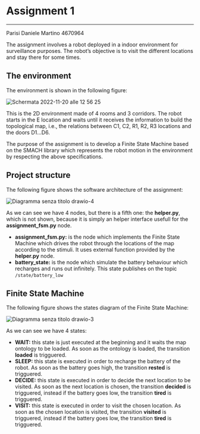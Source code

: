 # Assignment 1

------------------------------------------

Parisi Daniele Martino 4670964

The assignment involves a robot deployed in a indoor environment for surveillance purposes. The robot’s objective is to visit the different locations and stay there for some times.
## The environment
The environment is shown in the following figure:

![Schermata 2022-11-20 alle 12 56 25](https://user-images.githubusercontent.com/62515616/202900566-2f837b84-09f0-47f5-aca4-6c3fca1ee8fa.png)

This is the 2D environment made of 4 rooms and 3 corridors.
The robot starts in the E location and waits until it receives the information to build the topological map,
i.e., the relations between C1, C2, R1, R2, R3 locations and the doors D1...D6.

The purpose of the assignment is to develop a Finite State Machine based on the SMACH library which represents the robot motion in the environment by respecting the above specifications.

## Project structure
The following figure shows the software architecture of the assignment:

![Diagramma senza titolo drawio-4](https://user-images.githubusercontent.com/62515616/202909870-3cfa6d0d-1aaa-4e4e-987a-bf8973b7a9f3.png)

As we can see we have 4 nodes, but there is a fifth one: the **helper.py**, which is not shown, because it is simply an helper interface usefull for the **assignment_fsm.py** node.
* **assignment_fsm.py:** is the node which implements the Finite State Machine which drives the robot through the locations of the map according to the stimuli. It uses external function provided by the **helper.py** node.
* **battery_state:** is the node which simulate the battery behaviour which recharges and runs out infinitely. This state publishes on the topic ```/state/battery_low```


## Finite State Machine
The following figure shows the states diagram of the Finite State Machine:

![Diagramma senza titolo drawio-3](https://user-images.githubusercontent.com/62515616/202902152-24488445-a19b-4eb3-ab98-8950915526cd.png)

As we can see we have 4 states:
* **WAIT:** this state is just executed at the beginning and it waits the map ontology to be loaded. As soon as the ontology is loaded, the transition **loaded** is trigguered.
* **SLEEP:** this state is executed in order to recharge the battery of the robot. As soon as the battery goes high, the transition **rested** is trigguered.
* **DECIDE:** this state is executed in order to decide the next location to be visited. As soon as the next location is chosen, the transition **decided** is trigguered, instead if the battery goes low, the transition **tired** is trigguered.
* **VISIT:** this state is executed in order to visit the chosen location. As soon as the chosen location is visited, the transition **visited** is trigguered, instead if the battery goes low, the transition **tired** is trigguered.



